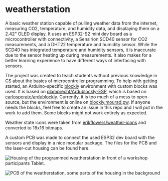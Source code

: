 # weatherstation

A basic weather station capable of pulling weather data from the internet, measuring CO2, temperature, and humidity data, and displaying them on a 2.42" OLED display. It uses an ESP32-S2 mini dev board as a microcontroller with connectivity, a Sensirion SCD40 sensor for CO2 measurements, and a DHT22 temperature and humidity sensor. While the SCD40 has integrated temperature and humidity sensors, it is inaccurate due to the sensor heating up during measurements. It also makes for a better learning experience to have different ways of interfacing with sensors.

The project was created to teach students without previous knowledge in CS about the basics of microcontroller programming. To help with getting started, an Arduino-specific [blockly](https://developers.google.com/blockly?hl=de) environment with custom blocks was used. It is based on [plamprecht/Ardublockly-ESP](https://github.com/plamprecht/Ardublockly-ESP), which is based on [carlosperate/ardublockly](https://github.com/carlosperate/ardublockly). Currently, it is too much of a mess to open-source, but the environment is online on [blockly.mourad.pw](https://blockly.mourad.pw/ardublockly/index.html). If anyone needs the blocks, feel free to create an issue in this repo and I will put in the work to add them. Some blocks might not work entirely as expected.

Weather state icons were taken from [erikflowers/weather-icons](https://github.com/erikflowers/weather-icons) and converted to 16x16 bitmaps.

A custom PCB was made to connect the used ESP32 dev board with the sensors and display in a nice modular package. The files for the PCB and the laser-cut housing can be found here.

![Housing of the programmed weatherstation in front of a workshop participants Tablet.](https://github.com/AminMourad/weatherstation/blob/main/media/weatherstation_housing.png?raw=true)

![PCB of the weatherstation, some parts of the housing in the background](https://github.com/AminMourad/weatherstation/blob/main/media/weatherstation_PCB.png?raw=true)

